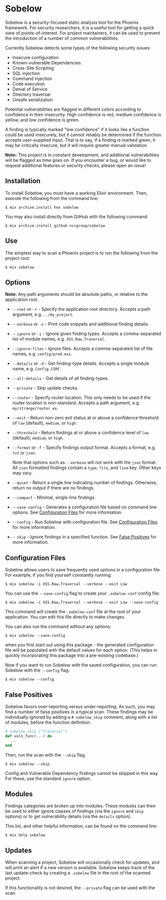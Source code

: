 # Sobelow

Sobelow is a security-focused static analysis tool for the 
Phoenix framework. For security researchers, it is a useful 
tool for getting a quick view of points-of-interest. For 
project maintainers, it can be used to prevent the introduction 
of a number of common vulnerabilities. 

Currently Sobelow detects some types of the following 
security issues: 

* Insecure configuration
* Known-vulnerable Dependencies
* Cross-Site Scripting
* SQL injection
* Command injection
* Code execution
* Denial of Service
* Directory traversal
* Unsafe serialization

Potential vulnerabilities are flagged in different colors 
according to confidence in their insecurity. High confidence is 
red, medium confidence is yellow, and low confidence is green.

A finding is typically marked "low confidence" if it looks 
like a function could be used insecurely, but it cannot 
reliably be determined if the function accepts user-supplied 
input. That is to say, if a finding is marked green, it may be 
critically insecure, but it will require greater manual 
validation. 

**Note:** This project is in constant development, and 
additional vulnerabilities will be flagged as time goes on. 
If you encounter a bug, or would like to request additional 
features or security checks, please open an issue!

## Installation

To install Sobelow, you must have a working Elixir environment. 
Then, execute the following from the command line: 

    $ mix archive.install hex sobelow

You may also install directly from GitHub with the following 
command:

    $ mix archive.install github nccgroup/sobelow
    
## Use

The simplest way to scan a Phoenix project is to run the 
following from the project root:

    $ mix sobelow

## Options

**Note:** Any path arguments should be absolute paths, or 
relative to the application root.

  * `--root` or `-r` - Specify the application root directory. 
  Accepts a path argument, e.g. `../my_project`.
        
  * `--verbose` or `-v` - Print code snippets and additional 
  finding details.
  
  * `--ignore` or `-i` - Ignore given finding types. Accepts a 
  comma-separated list of module names, e.g. `XSS.Raw,Traversal`.
  
  * `--ignore-files` - Ignore files. Accepts a comma-separated 
  list of file names, e.g. `config/prod.exs`.
  
  * `--details` or `-d` - Get finding-type details. Accepts a 
  single module name, e.g. `Config.CSRF`.
  
  * `--all-details` - Get details of all finding-types.
  
  * `--private` - Skip update checks.
  
  * `--router` - Specify router location. This only needs to be 
  used if the router location is non-standard. Accepts a path 
  argument, e.g. `my/strange/router.ex`.
  
  * `--exit` - Return non-zero exit status at or above a confidence 
  threshold of `low` (default), `medium`, or `high`.
  
  * `--threshold` - Return findings at or above a confidence level 
  of `low` (default), `medium`, or `high`.
  
  * `--format` or `-f` - Specify findings output format. Accepts a format, 
  e.g. `txt` or `json`. 
  
      Note that options such as `--verbose` will not work with the `json` format. 
      All `json` formatted findings contain a `type`, `file`, and `line` key. 
      Other keys may vary.
  
  * `--quiet` - Return a single line indicating number of findings. 
  Otherwise, return no output if there are no findings.
  
  * `--compact` - Minimal, single-line findings.
  
  * `--save-config` - Generates a configuration file based on command 
  line options. See [Configuration Files](#configuration-files) for more 
  information.
  
  * `--config` - Run Sobelow with configuration file. See [Configuration Files](#configuration-files) 
  for more information.
  
  * `--skip` - Ignore findings in a specified function. See [False Positives](#false-positives) 
  for more information.
    
## Configuration Files
Sobelow allows users to save frequently used options in a 
configuration file. For example, if you find yourself constantly 
running:

    $ mix sobelow -i XSS.Raw,Traversal --verbose --exit Low
    
You can use the `--save-config` flag to create your `.sobelow-conf` 
config file:

    $ mix sobelow -i XSS.Raw,Traversal --verbose --exit Low --save-config
     
This command will create the `.sobelow-conf` file at the root 
of your application. You can edit this file directly to make 
changes.

You can also run the command without any options:

    $ mix sobelow --save-config

when you first start out using this package - the generated configuration file
will be populated with the default values for each option. (This helps in
quickly incorporating this package into a pre-existing codebase.)

Now if you want to run Sobelow with the saved configuration,
you can run Sobelow with the `--config` flag.

    $ mix sobelow --config

## False Positives
Sobelow favors over-reporting versus under-reporting. As such, 
you may find a number of false positives in a typical scan. 
These findings may be individually ignored by adding a 
`# sobelow_skip` comment, along with a list of modules, before 
the function definition. 

```elixir
# sobelow_skip ["Traversal"]
def vuln_func(...) do
  ...
end
```

Then, run the scan with the `--skip` flag.

    $ mix sobelow --skip

Config and Vulnerable Dependency findings cannot be skipped in 
this way. For these, use the standard `ignore` option.

## Modules
Findings categories are broken up into modules. These modules 
can then be used to either ignore classes of findings (via the 
`ignore` and `skip` options) or to get vulnerability details (via the 
`details` option).
 
This list, and other helpful information, can be found on the 
command line:

    $ mix help sobelow

## Updates
When scanning a project, Sobelow will occasionally check for 
updates, and will print an alert if a new version is available. 
Sobelow keeps track of the last update-check by creating a 
`.sobelow` file in the root of the scanned project.

If this functionality is not desired, the `--private` flag can 
be used with the scan.
